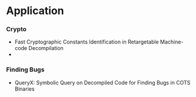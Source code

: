 # Application

### Crypto
- Fast Cryptographic Constants Identification in Retargetable Machine-code Decompilation
- 

### Finding Bugs
- QueryX: Symbolic Query on Decompiled Code for Finding Bugs in COTS Binaries
